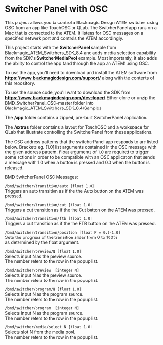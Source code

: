 # Switcher Panel with OSC

This project allows you to control a Blackmagic Design ATEM switcher using OSC from an app like TouchOSC or QLab.  The SwitcherPanel app runs on a Mac that is connected to the ATEM.  It listens for OSC messages on a specified network port and controls the ATEM accordingly.

This project starts with the **SwitcherPanel** sample from Blackmagic_ATEM_Switchers_SDK_8.4 and adds media selection capability from the SDK's **SwitcherMediaPool** example. Most importantly, it also adds the ability to control the app (and through the app an ATEM) using OSC.

To use the app, you'll need to download and install the ATEM software from **https://www.blackmagicdesign.com/support/** along with the contents of this repository.

To use the source code, you'll want to download the SDK from **https://www.blackmagicdesign.com/developer/**  Either clone or unzip the BMD_SwitcherPanel_OSC-master folder into Blackmagic_ATEM_Switchers_SDK_8.4/Samples

The **/app** folder contains a zipped, pre-built SwitcherPanel application.
  
The **/extras** folder contains a layout for TouchOSC and a workspace for QLab that illustrate controlling the SwitcherPanel from these applications.

The OSC address patterns that the switcherPanel app responds to are listed below.  Brackets eg. [1.0] list arguments contained in the OSC message with the given address pattern.  Float arguments of 1.0 are required to trigger some actions in order to be compatible with an OSC application that sends a message with 1.0 when a button is pressed and 0.0 when the button is released.

BMD SwitcherPanel OSC Messages:

`/bmd/switcher/transition/auto [float 1.0]`  
   Triggers an auto transition as if the the Auto button on the ATEM was pressed.  
   
`/bmd/switcher/transition/cut [float 1.0]`  
   Triggers a cut transition as if the the Cut button on the ATEM was pressed.  

`/bmd/switcher/transition/ftb [float 1.0]`  
   Triggers a cut transition as if the the FTB button on the ATEM was pressed.  

`/bmd/switcher/transition/position [float P = 0.0-1.0]`  
   Sets the progress of the transition slider from 0 to 100%  
   as determined by the float argument.  

`/bmd/switcher/preview/N [float 1.0]`  
   Selects input N as the preview source.  
   The number refers to the row in the popup list.  
   
`/bmd/switcher/preview  [integer N]`  
   Selects input N as the preview source.  
   The number refers to the row in the popup list.  
   
`/bmd/switcher/program/N [float 1.0]`  
   Selects input N as the program source.  
   The number refers to the row in the popup list.  
   
`/bmd/switcher/program  [integer N]`  
   Selects input N as the program source.  
   The number refers to the row in the popup list.  
   
`/bmd/switcher/media/select N [float 1.0]`  
   Selects slot N from the media pool.  
   The number refers to the row in the popup list.  

